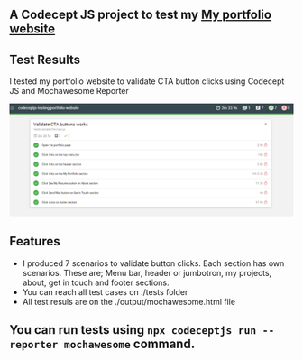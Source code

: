 ## A Codecept JS project to test my [My portfolio website](https://fulyaertay.netlify.app/) 

## Test Results
I tested my portfolio website to validate CTA button clicks using Codecept JS and Mochawesome Reporter

![Logo](./test-results.png)


## Features
- I produced 7 scenarios to validate button clicks. Each section has own scenarios. These are; Menu bar, header or jumbotron, my projects, about, get in touch and footer sections. 
- You can reach all test cases on ./tests folder
- All test resuls are on the ./output/mochawesome.html file

## You can run tests using `npx codeceptjs run --reporter mochawesome` command.


